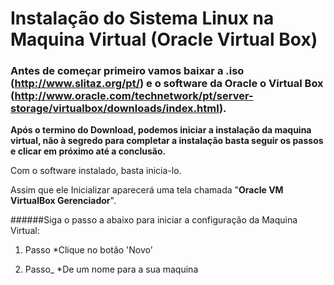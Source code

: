 # Instalação do Sistema Linux na Maquina Virtual (Oracle Virtual Box)
### Antes de começar primeiro vamos baixar a .iso (http://www.slitaz.org/pt/) e o software da Oracle o Virtual Box (http://www.oracle.com/technetwork/pt/server-storage/virtualbox/downloads/index.html).

**Após o termino do Download, podemos iniciar a instalação da maquina virtual, não à segredo para completar a instalação basta seguir os passos e clicar em próximo até a conclusão.**

Com o software instalado, basta inicia-lo.

Assim que ele Inicializar aparecerá uma tela chamada "**Oracle VM VirtualBox Gerenciador**".

######Siga o passo a abaixo para iniciar a configuração da Maquina Virtual:

1. Passo
 *Clique no botão 'Novo'

 2. Passo_
 *De um nome para a sua maquina
